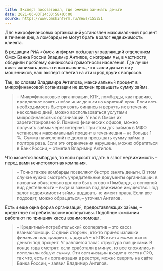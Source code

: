 ```yaml
---
title: Эксперт посоветовал, где омичам занимать деньги
date: 2021-06-03T14:00:58+03:00
source: https://www.omskinform.ru/news/155251
---
```


Для микрофинансовых организаций установлен максимальный процент в течение дня, а ломбарды не могут брать в залог недвижимость клиента.

В редакции РИА «Омск-информ» побывал управляющий отделением Омск Банка России Владимир Антипов, с которым мы, в частности, обсудили проблему финансовой грамотности населения. Где лучше всего занимать деньги и как выяснить, что взяли деньги не у мошенников, наш эксперт ответил на эти и ряд других вопросов.

Так, по словам Владимира Антипова, максимальный процент в микрофинансовой организации не должен превышать сумму займа.

> – Микрофинансовые организации, КПК, ломбарды, как правило, предлагают занять небольшие деньги на короткий срок. Если есть необходимость быстро взять финансы и вернуть их в течение нескольких дней, можно воспользоваться услугами микрофинансовых организаций. У нас в Омске их зарегистрировано 9. Помимо физических офисов, можно получить займы через интернет. При этом для займов в МФО установлен максимальный процент в течение дня – не больше 1 %. Сумма начислений не должна превышать сумму займа в полтора раза. Если эти ограничения нарушены, можно обратиться в Банк России, – отметил Владимир Антипов.

Что касается ломбардов, то если просят отдать в залог недвижимость – перед вами нечистоплотная компания.

> – Точно также ломбарды позволяют быстро занять деньги. В этом случае нужно смотреть учредительные документы организации: в названии обязательно должно быть слово «Ломбард», а основной вид деятельности – выдача займов под движимое имущество. Под залог недвижимости займы выдавать не имеют права. Если все подходит, можно обращаться, – уточнил Антипов.

Есть и еще одна форма организаций, предоставляющих займы, – кредитные потребительские кооперативы. Подобные компании работают по принципу кассы взаимопомощи.

> – Кредитный-потребительский кооператив – это касса взаимопомощи. С одной стороны, кто-то принес излишки финансов под проценты, с другой – в КПК кто-то может взять деньги под процент. Управляется такая структура пайщиками. В конце года смотрят: если сработали в минус, то все сложились и пополнили общую сумму. Эти организации входят в состав СРО, так что, есть ли организация в реестре, можно сверить на сайте Банка России, – заявил Владимир Антипов.